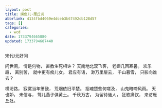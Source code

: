 ```yaml
---
layout: post
title: 摸鱼儿·雁丘词
abbrlink: 4134fbd4069e4dceb3b67492cb128d57
tags: []
categories:
  - wcd
date: 1733794665880
updated: 1733794687440
---
```


宋代/元好问

问世间，
情是何物，
直教生死相许？
天南地北双飞客，
老翅几回寒暑。
欢乐趣，
离别苦，
就中更有痴儿女。
君应有语，
渺万里层云，
千山暮雪，
只影向谁去？

横汾路，
寂寞当年箫鼓，
荒烟依旧平楚。
招魂楚些何嗟及，
山鬼暗啼风雨。
天也妒，
未信与，
莺儿燕子俱黄土。
千秋万古，
为留待骚人，
狂歌痛饮，
来访雁丘处。
